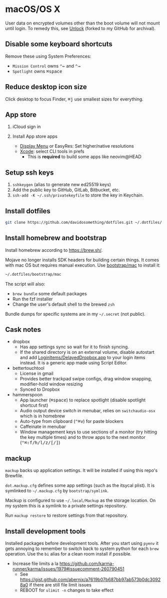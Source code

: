 # macOS/OS X

User data on encrypted volumes other than the boot volume will not mount until
login. To remedy this, see [Unlock] (forked to my GitHub for archival).

## Disable some keyboard shortcuts

Remove these using System Preferences:

- `Mission Control` owns <kbd>⌃</kbd><kbd>←</kbd> and <kbd>⌃</kbd><kbd>→</kbd>
- `Spotlight` owns <kbd>⌘</kbd><kbd>space</kbd>

## Reduce desktop icon size

Click desktop to focus Finder, <kbd>⌘</kbd><kbd>j</kbd> use smallest sizes for
everything.

## App store

1. iCloud sign in
1. Install App store apps

    - [Display Menu] or EasyRes: Set higher/native resolutions
    - [Xcode]: select CLI tools in prefs
        - This is __required__ to build some apps like neovim@HEAD

## Setup ssh keys

1. `sshkeygen` (alias to generate new ed25519 keys)
1. Add the public key to GitHub, GitLab, Bitbucket, etc.
1. `ssh-add -K ~/.ssh/privatekeyfile` to store the key in Keychain.

## Install dotfiles

```sh
git clone https://github.com/davidosomething/dotfiles.git ~/.dotfiles/
```

## Install homebrew and bootstrap

Install homebrew according to <https://brew.sh/>.

Mojave no longer installs SDK headers for building certain things. It comes
with mac OS but requires manual execution. Use
[bootstrap/mac](../bootstrap/mac) to install it:

```sh
~/.dotfiles/bootstrap/mac
```

The script will also:

- `brew bundle` some default packages
- Run the fzf installer
- Change the user's default shell to the brewed `zsh`

Bundle dumps for specific systems are in my `~/.secret` (not public).

## Cask notes

- dropbox
    - Has app settings sync so wait for it to finish syncing.
    - If the shared directory is on an external volume, disable autostart and
      add [LoginItems/DelayedDropbox.app](LoginItems/DelayedDropbox.app) to
      your login items instead. It is a generic app made using Script Editor.
- bettertouchtool
    - License in gmail
    - Provides better trackpad swipe configs, drag window snapping,
      modifier-hold window resizing
    - Synced to Dropbox
- hammerspoon
    - App launcher (<kbd>⌘</kbd><kbd>space</kbd>) to replace spotlight
      (disable spotlight shortcut first)
    - Audio output device switch in menubar, relies on `switchaudio-osx` which
      is in homebrew
    - Auto-type from clipboard (<kbd>⌃</kbd><kbd>⌘</kbd><kbd>v</kbd>) for
      paste blockers
    - Caffeinate in menubar
    - Window management keys to use sections of a monitor (try hitting the key
      multiple times) and to throw apps to the next monitor
      (<kbd>⌃</kbd><kbd>⌘</kbd><kbd>⇧</kbd><kbd>f/h/l/z/[/]</kbd>)

## mackup

`mackup` backs up application settings. It will be installed if using this
repo's Brewfile.

`dot.mackup.cfg` defines some app settings (such as the itsycal plist). It is
symlinked to `~/.mackup.cfg` by `bootstrap/symlink`.

Mackup is configured to use `~/.local/Mackup` as the storage location. On my
system this is a symlink to a private settings repository.

Run `mackup restore` to restore settings from that repository.

## Install development tools

Installed packages before development tools. After you start using `pyenv` it
gets annoying to remember to switch back to system python for each `brew`
operation. Use the `bi` alias for a clean room install if possible.

- Increase file limits a la
  <https://github.com/karma-runner/karma/issues/1979#issuecomment-260790451>
    - See <https://gist.github.com/abernix/a7619b07b687bb97ab573b0dc30928a0>
      if there are still file limit issues
    - REBOOT for `ulimit -n` changes to take effect

[unlock]: https://github.com/davidosomething/Unlock
[Display Menu]: https://apps.apple.com/us/app/display-menu/id549083868?mt=12
[Xcode]: https://apps.apple.com/us/app/xcode/id497799835?mt=12
